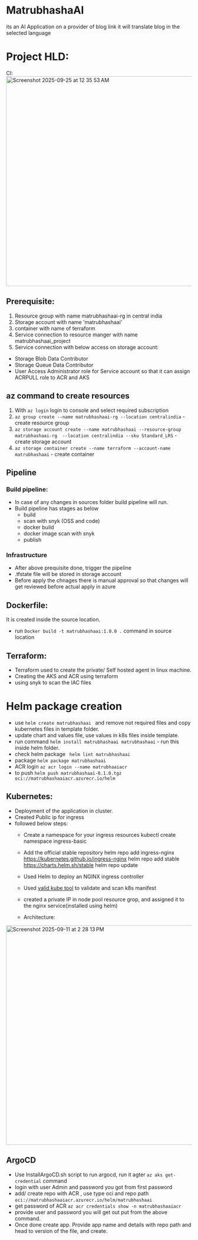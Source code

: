 # MatrubhashaAI
its an AI Application on a provider of blog link it will translate blog in the selected language
# Project HLD:
CI:
<img width="969" height="569" alt="Screenshot 2025-09-25 at 12 35 53 AM" src="https://github.com/user-attachments/assets/8d050e46-7c5f-4731-8e4b-744839eb6e75" />


## Prerequisite:
1. Resource group with name matrubhashaai-rg in central india
2. Storage account with name 'matrubhashaai'
3. container with name of terraform
4. Service connection to resource manger with name matrubhashaai_project
5. Service connection with below access on storage account:
  - Storage Blob Data Contributor
  - Storage Queue Data Contributor
  - User Access Administrator role for Service account so that it can assign ACRPULL role to ACR and AKS

## az command to create resources
1. With `az login` login to console and select required subscription
2. `az group create --name matrubhashaai-rg --location centralindia` - create resource group
3. `az storage account create --name matrubhashaai --resource-group matrubhashaai-rg  --location centralindia --sku Standard_LRS` - create storage account
4. `az storage container create --name terraform --account-name matrubhashaai` - create container

## Pipeline
### Build pipeline:
- In case of any changes in sources folder build pipeline will run.
- Build pipeline has stages as below
    - build
    - scan with snyk (OSS and code)
    - docker build
    - docker image scan with snyk
    - publish

### Infrastructure
  - After above prequisite done, trigger the pipeline
  - .tfstate file will be stored in storage account
  - Before apply the chnages there is manual approval so that changes will get reviewed before actual apply in azure

## Dockerfile:
It is created inside the source location.
- run ```Docker build -t matrubhashaai:1.0.0 .``` command in source location

## Terraform:
- Terraform used to create the private/ Self hosted agent in linux machine.
- Creating the AKS and ACR using terraform
- using snyk to scan the IAC files

# Helm package creation
- use `helm create matrubhashaai ` and remove not required files and copy kubernetes files in template folder.
- update chart and values file, use values in k8s files inside template.
- run command `helm install matrubhashaai matrubhashaai` - run this inside helm folder.
- check helm package ` helm lint matrubhashaai`
- package `helm package matrubhashaai`
-  ACR login `az acr login --name matrubhaaiacr`
- to push `helm push matrubhashaai-0.1.0.tgz oci://matrubhashaaiacr.azurecr.io/helm`


## Kubernetes:
- Deployment of the application in cluster.
- Created Public ip for ingress
- followed below steps:
    -  Create a namespace for your ingress resources
        kubectl create namespace ingress-basic

    -  Add the official stable repository
      helm repo add ingress-nginx https://kubernetes.github.io/ingress-nginx
      helm repo add stable https://charts.helm.sh/stable
      helm repo update
    - Used Helm to deploy an NGINX ingress controller
    - Used [valid kube tool](https://validkube.com/) to validate and scan k8s manifest
    - created a private IP in node pool resource grop, and assigned it to the nginx service(installed using helm)
    - Architecture:
<img width="1235" height="595" alt="Screenshot 2025-09-11 at 2 28 13 PM" src="https://github.com/user-attachments/assets/9ca02e94-442d-40ad-8d58-96374577b4fa" />


## ArgoCD
- Use InstallArgoCD.sh script to run argocd, run it agter `az aks get-credential` command
- login with user Admin and password you got from first password
- add/ create repo with ACR , use type oci and repo path `oci://matrubhashaaiacr.azurecr.io/helm/matrubhashaai`
- get password of ACR `az acr credentials show -n matrubhashaaiacr`
- provide user and password you will get out put from the above command.
- Once done create app. Provide app name and details with repo path and head to version of the file, and create.
